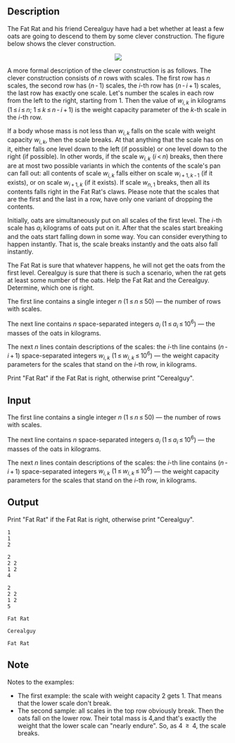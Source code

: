 ## Description

<div><p>The Fat Rat and his friend Сerealguy have had a bet whether at least a few oats are going to descend to them by some clever construction. The figure below shows the clever construction.</p><center> <img class="tex-graphics" src="file://YdI7FFIh.png" style="max-width: 100.0%;max-height: 100.0%;"> </center><p>A more formal description of the clever construction is as follows. The clever construction consists of <span class="tex-span"><i>n</i></span> rows with scales. The first row has <span class="tex-span"><i>n</i></span> scales, the second row has <span class="tex-span">(<i>n</i> - 1)</span> scales, the <span class="tex-span"><i>i</i></span>-th row has <span class="tex-span">(<i>n</i> - <i>i</i> + 1)</span> scales, the last row has exactly one scale. Let's number the scales in each row from the left to the right, starting from <span class="tex-span">1</span>. Then the value of <span class="tex-span"><i>w</i><sub class="lower-index"><i>i</i>, <i>k</i></sub></span> in kilograms <span class="tex-span">(1 ≤ <i>i</i> ≤ <i>n</i>;&nbsp;1 ≤ <i>k</i> ≤ <i>n</i> - <i>i</i> + 1)</span> is the weight capacity parameter of the <span class="tex-span"><i>k</i></span>-th scale in the <span class="tex-span"><i>i</i></span>-th row. </p><p>If a body whose mass is not less than <span class="tex-span"><i>w</i><sub class="lower-index"><i>i</i>, <i>k</i></sub></span> falls on the scale with weight capacity <span class="tex-span"><i>w</i><sub class="lower-index"><i>i</i>, <i>k</i></sub></span>, then the scale breaks. At that anything that the scale has on it, either falls one level down to the left (if possible) or one level down to the right (if possible). In other words, if the scale <span class="tex-span"><i>w</i><sub class="lower-index"><i>i</i>, <i>k</i></sub></span> <span class="tex-span">(<i>i</i> &lt; <i>n</i>)</span> breaks, then there are at most two possible variants in which the contents of the scale's pan can fall out: <span class="tex-font-style-bf">all contents</span> of scale <span class="tex-span"><i>w</i><sub class="lower-index"><i>i</i>, <i>k</i></sub></span> falls either on scale <span class="tex-span"><i>w</i><sub class="lower-index"><i>i</i> + 1, <i>k</i> - 1</sub></span> (if it exists), or on scale <span class="tex-span"><i>w</i><sub class="lower-index"><i>i</i> + 1, <i>k</i></sub></span> (if it exists). If scale <span class="tex-span"><i>w</i><sub class="lower-index"><i>n</i>, 1</sub></span> breaks, then all its contents falls right in the Fat Rat's claws. Please note that the scales that are the first and the last in a row, have only one variant of dropping the contents.</p><p>Initially, oats are simultaneously put on all scales of the first level. The <span class="tex-span"><i>i</i></span>-th scale has <span class="tex-span"><i>a</i><sub class="lower-index"><i>i</i></sub></span> kilograms of oats put on it. After that the scales start breaking and the oats start falling down in some way. You can consider everything to happen instantly. That is, the scale breaks instantly and the oats also fall instantly.</p><p>The Fat Rat is sure that whatever happens, he will not get the oats from the first level. Cerealguy is sure that there is such a scenario, when the rat gets at least some number of the oats. Help the Fat Rat and the Cerealguy. Determine, which one is right.</p></div><div class="input-specification"><p>The first line contains a single integer <span class="tex-span"><i>n</i></span> <span class="tex-span">(1 ≤ <i>n</i> ≤ 50)</span> — the number of rows with scales.</p><p>The next line contains <span class="tex-span"><i>n</i></span> space-separated integers <span class="tex-span"><i>a</i><sub class="lower-index"><i>i</i></sub></span> <span class="tex-span">(1 ≤ <i>a</i><sub class="lower-index"><i>i</i></sub> ≤ 10<sup class="upper-index">6</sup>)</span> — the masses of the oats in kilograms.</p><p>The next <span class="tex-span"><i>n</i></span> lines contain descriptions of the scales: the <span class="tex-span"><i>i</i></span>-th line contains <span class="tex-span">(<i>n</i> - <i>i</i> + 1)</span> space-separated integers <span class="tex-span"><i>w</i><sub class="lower-index"><i>i</i>, <i>k</i></sub></span> <span class="tex-span">(1 ≤ <i>w</i><sub class="lower-index"><i>i</i>, <i>k</i></sub> ≤ 10<sup class="upper-index">6</sup>)</span> — the weight capacity parameters for the scales that stand on the <span class="tex-span"><i>i</i></span>-th row, in kilograms.</p></div><div class="output-specification"><p>Print "<span class="tex-font-style-tt">Fat Rat</span>" if the Fat Rat is right, otherwise print "<span class="tex-font-style-tt">Cerealguy</span>".</p></div>

## Input

<p>The first line contains a single integer <span class="tex-span"><i>n</i></span> <span class="tex-span">(1 ≤ <i>n</i> ≤ 50)</span> — the number of rows with scales.</p><p>The next line contains <span class="tex-span"><i>n</i></span> space-separated integers <span class="tex-span"><i>a</i><sub class="lower-index"><i>i</i></sub></span> <span class="tex-span">(1 ≤ <i>a</i><sub class="lower-index"><i>i</i></sub> ≤ 10<sup class="upper-index">6</sup>)</span> — the masses of the oats in kilograms.</p><p>The next <span class="tex-span"><i>n</i></span> lines contain descriptions of the scales: the <span class="tex-span"><i>i</i></span>-th line contains <span class="tex-span">(<i>n</i> - <i>i</i> + 1)</span> space-separated integers <span class="tex-span"><i>w</i><sub class="lower-index"><i>i</i>, <i>k</i></sub></span> <span class="tex-span">(1 ≤ <i>w</i><sub class="lower-index"><i>i</i>, <i>k</i></sub> ≤ 10<sup class="upper-index">6</sup>)</span> — the weight capacity parameters for the scales that stand on the <span class="tex-span"><i>i</i></span>-th row, in kilograms.</p>

## Output

<p>Print "<span class="tex-font-style-tt">Fat Rat</span>" if the Fat Rat is right, otherwise print "<span class="tex-font-style-tt">Cerealguy</span>".</p>





```input1
1
1
2

```




```input2
2
2 2
1 2
4

```




```input3
2
2 2
1 2
5

```




```output1
Fat Rat

```




```output2
Cerealguy

```




```output3
Fat Rat

```



## Note

<p>Notes to the examples: </p><ul> <li> The first example: the scale with weight capacity 2 gets 1. That means that the lower scale don't break. </li><li> The second sample: all scales in the top row obviously break. Then the oats fall on the lower row. Their total mass is 4,and that's exactly the weight that the lower scale can "nearly endure". So, as 4 <span class="tex-span"> ≥ </span> 4, the scale breaks.</li></ul>
